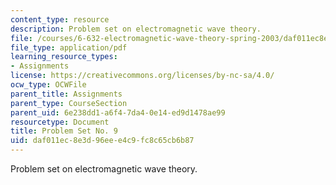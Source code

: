 ```yaml
---
content_type: resource
description: Problem set on electromagnetic wave theory.
file: /courses/6-632-electromagnetic-wave-theory-spring-2003/daf011ec8e3d96eee4c9fc8c65cb6b87_ps9.pdf
file_type: application/pdf
learning_resource_types:
- Assignments
license: https://creativecommons.org/licenses/by-nc-sa/4.0/
ocw_type: OCWFile
parent_title: Assignments
parent_type: CourseSection
parent_uid: 6e238dd1-a6f4-7da4-0e14-ed9d1478ae99
resourcetype: Document
title: Problem Set No. 9
uid: daf011ec-8e3d-96ee-e4c9-fc8c65cb6b87
---
```

Problem set on electromagnetic wave theory.